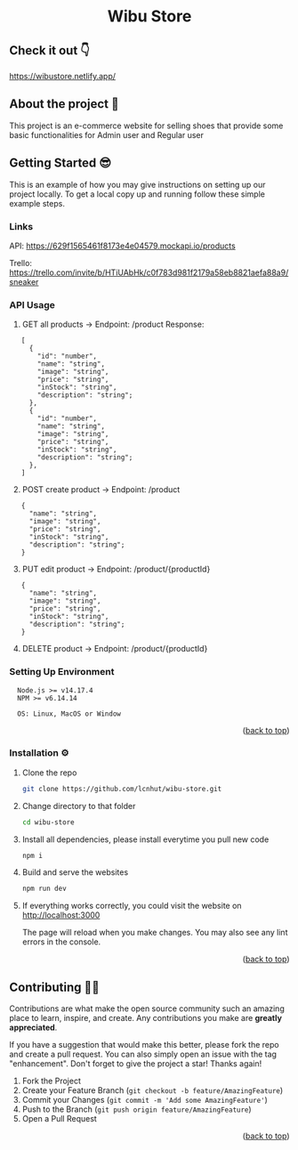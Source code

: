   <h1 align="center">Wibu Store</h1>

## Check it out  👇
https://wibustore.netlify.app/

## About the project 🤡
This project is an e-commerce website for selling shoes that provide some basic functionalities for Admin user and Regular user

## Getting Started  😎
This is an example of how you may give instructions on setting up our project locally.
To get a local copy up and running follow these simple example steps.

### Links
API: https://629f1565461f8173e4e04579.mockapi.io/products

Trello: https://trello.com/invite/b/HTiUAbHk/c0f783d981f2179a58eb8821aefa88a9/sneaker

### API Usage
  1. GET all products -> Endpoint: /product
 Response:
 ```
    [
      {
        "id": "number",
        "name": "string",
        "image": "string",
        "price": "string",
        "inStock": "string",
        "description": "string";
      },
      {
        "id": "number",
        "name": "string",
        "image": "string",
        "price": "string",
        "inStock": "string",
        "description": "string";
      },
    ]
  ```
  2. POST create product -> Endpoint: /product
 ```
    {
      "name": "string",
      "image": "string",
      "price": "string",
      "inStock": "string",
      "description": "string";
    }
 ```
   3. PUT edit product -> Endpoint: /product/{productId} 
 ```
    {
      "name": "string",
      "image": "string",
      "price": "string",
      "inStock": "string",
      "description": "string";
    }
 ```
    
   4. DELETE product -> Endpoint: /product/{productId}
  
### Setting Up Environment 
```
  Node.js >= v14.17.4
  NPM >= v6.14.14

  OS: Linux, MacOS or Window
```
<p align="right">(<a href="#top">back to top</a>)</p>

### Installation ⚙️
1. Clone the repo

    ```sh
    git clone https://github.com/lcnhut/wibu-store.git
    ```
    
2. Change directory to that folder

    ```sh
    cd wibu-store
    ```
3. Install all dependencies, please install everytime you pull new code

    ```sh
    npm i
    ```

4. Build and serve the websites

    ```sh
    npm run dev
    ```
4. If everything works correctly, you could visit the website on [http://localhost:3000](http://localhost:3000)
    
    The page will reload when you make changes.
    You may also see any lint errors in the console.

<p align="right">(<a href="#top">back to top</a>)</p>


<!-- ## Usage  👀
Adminstrator user
```
email: admin@gmail.com
password: Admin@123
```

Regular user
```
email: nhut@gmail.com
password: Nhut@123
```

<p align="right">(<a href="#top">back to top</a>)</p> -->


## Contributing  🤜🤛

Contributions are what make the open source community such an amazing place to learn, inspire, and create. Any contributions you make are **greatly appreciated**.

If you have a suggestion that would make this better, please fork the repo and create a pull request. You can also simply open an issue with the tag "enhancement".
Don't forget to give the project a star! Thanks again!

1. Fork the Project
2. Create your Feature Branch (`git checkout -b feature/AmazingFeature`)
3. Commit your Changes (`git commit -m 'Add some AmazingFeature'`)
4. Push to the Branch (`git push origin feature/AmazingFeature`)
5. Open a Pull Request

<p align="right">(<a href="#top">back to top</a>)</p>
